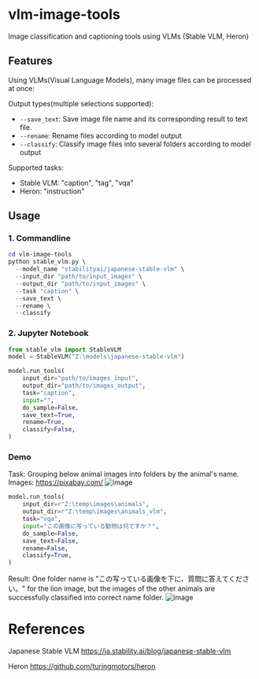 # vlm-image-tools
Image classification and captioning tools using VLMs (Stable VLM, Heron)

## Features
Using VLMs(Visual Language Models), many image files can be processed at once:

Output types(multiple selections supported):
- `--save_text`: Save image file name and its corresponding result to text file.
- `--rename`: Rename files according to model output
- `--classify`: Classify image files into several folders according to model output

Supported tasks:
- Stable VLM: "caption", "tag", "vqa"
- Heron: "instruction"

## Usage

### 1. Commandline

```powershell
cd vlm-image-tools
python stable_vlm.py \
  --model_name "stabilityai/japanese-stable-vlm" \
  --input_dir "path/to/input_images" \
  --output_dir "path/to/input_images" \
  --task "caption" \
  --save_text \
  --rename \
  --classify
```

### 2. Jupyter Notebook

```python
from stable_vlm import StableVLM
model = StableVLM("Z:\models\japanese-stable-vlm")

model.run_tools(
    input_dir="path/to/images_input",
    output_dir="path/to/images_output",
    task="caption",
    input="",
    do_sample=False,
    save_text=True,
    rename=True,
    classify=False,
)
```

### Demo

Task:
Grouping below animal images into folders by the animal's name.
Images: https://pixabay.com/
![image](https://github.com/keisuke-okb/vlm-image-tools/assets/70097451/f3e4267b-ef23-42a8-a030-d9c94eae5b99)

```python
model.run_tools(
    input_dir=r"Z:\temp\images\animals",
    output_dir=r"Z:\temp\images\animals_vlm",
    task="vqa",
    input="この画像に写っている動物は何ですか？",
    do_sample=False,
    save_text=False,
    rename=False,
    classify=True,
)
```

Result:
One folder name is "この写っている画像を下に、質問に答えてください。" for the lion image, but the images of the other animals are successfully classified into correct name folder.
![image](https://github.com/keisuke-okb/vlm-image-tools/assets/70097451/1fb0c853-14fb-4748-9a6e-004adacb50e3)

# References

Japanese Stable VLM
https://ja.stability.ai/blog/japanese-stable-vlm

Heron
https://github.com/turingmotors/heron






